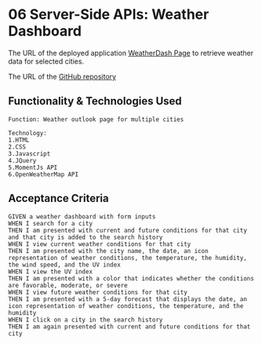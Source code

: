 # 06 Server-Side APIs: Weather Dashboard

The URL of the deployed application [WeatherDash Page](https://torreseam.github.io/Weather-Dashboard/) to retrieve weather data for selected cities. 


The URL of the [GitHub repository](https://github.com/torreseam/Weather-Dashboard.git)

## Functionality & Technologies Used

```
Function: Weather outlook page for multiple cities

Technology:
1.HTML
2.CSS
3.Javascript
4.JQuery
5.MomentJs API
6.OpenWeatherMap API
```

## Acceptance Criteria

```
GIVEN a weather dashboard with form inputs
WHEN I search for a city
THEN I am presented with current and future conditions for that city and that city is added to the search history
WHEN I view current weather conditions for that city
THEN I am presented with the city name, the date, an icon representation of weather conditions, the temperature, the humidity, the wind speed, and the UV index
WHEN I view the UV index
THEN I am presented with a color that indicates whether the conditions are favorable, moderate, or severe
WHEN I view future weather conditions for that city
THEN I am presented with a 5-day forecast that displays the date, an icon representation of weather conditions, the temperature, and the humidity
WHEN I click on a city in the search history
THEN I am again presented with current and future conditions for that city
```